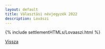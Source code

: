 ```yaml
---
layout: default
title: Választási névjegyzék 2022
description: Lovászi
---
```


{% include settlementHTMLs/Lovaaszi.html %}

[Vissza](./)